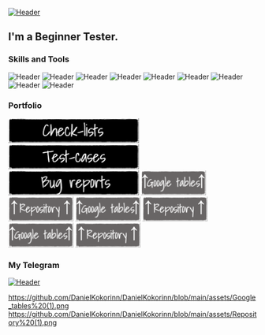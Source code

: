 [![Header](https://github.com/Tronikos8/Tronikos8/blob/main/assets/image.png)](https://hh.ru/resume/8395e3fdff0afd61420039ed1f685841444535?disableBrowserCache=true&hhtmFrom=resume_list)

## I'm a Beginner Tester. 

### Skills and Tools
![Header](https://img.shields.io/badge/Postman-090909?style=for-the-badge&logo=postman&logoColor=f76935)
![Header](https://img.shields.io/badge/Github-090909?style=for-the-badge&logo=github&logoColor=8cc4d7)
![Header](https://img.shields.io/badge/Redmine-090909?style=for-the-badge&logo=Redmine&logoColor=2674f2)
![Header](https://img.shields.io/badge/DevTools-090909?style=for-the-badge&logo=googlechrome&logoColor=2674f2)
![Header](https://img.shields.io/badge/TestRail-090909?style=for-the-badge&logo=&logoColor=71b556)
![Header](https://img.shields.io/badge/Sitechco-090909?style=for-the-badge&logo=Sitechco&logoColor=2674f2)
![Header](https://img.shields.io/badge/SQL-090909?style=for-the-badge&logo=sql&logoColor=00618a)
![Header](https://img.shields.io/badge/HTML-090909?style=for-the-badge&logo=Html&logoColor=2674f2)
![Header](https://img.shields.io/badge/CSS-090909?style=for-the-badge&logo=Css&logoColor=2674f2)

### Portfolio

[![Header](https://github.com/DanielKokorinn/DanielKokorinn/blob/main/assets/Check_lists.png)](https://hh.ru/resume/8395e3fdff0afd61420039ed1f685841444535?disableBrowserCache=true&hhtmFrom=resume_list)
[![Header](https://github.com/DanielKokorinn/DanielKokorinn/blob/main/assets/Test_cases.png)](https://hh.ru/resume/8395e3fdff0afd61420039ed1f685841444535?disableBrowserCache=true&hhtmFrom=resume_list)
[![Header](https://github.com/DanielKokorinn/DanielKokorinn/blob/main/assets/Bug_reports.png)](https://hh.ru/resume/8395e3fdff0afd61420039ed1f685841444535?disableBrowserCache=true&hhtmFrom=resume_list)
[![Header](https://github.com/DanielKokorinn/DanielKokorinn/blob/main/assets/Google_tables%20(1).png)](https://hh.ru/resume/8395e3fdff0afd61420039ed1f685841444535?disableBrowserCache=true&hhtmFrom=resume_list)
[![Header](https://github.com/DanielKokorinn/DanielKokorinn/blob/main/assets/Repository%20(1).png)](https://hh.ru/resume/8395e3fdff0afd61420039ed1f685841444535?disableBrowserCache=true&hhtmFrom=resume_list)
[![Header](https://github.com/DanielKokorinn/DanielKokorinn/blob/main/assets/Google_tables%20(1).png)](https://hh.ru/resume/8395e3fdff0afd61420039ed1f685841444535?disableBrowserCache=true&hhtmFrom=resume_list)
[![Header](https://github.com/DanielKokorinn/DanielKokorinn/blob/main/assets/Repository%20(1).png)](https://hh.ru/resume/8395e3fdff0afd61420039ed1f685841444535?disableBrowserCache=true&hhtmFrom=resume_list)
[![Header](https://github.com/DanielKokorinn/DanielKokorinn/blob/main/assets/Google_tables%20(1).png)](https://hh.ru/resume/8395e3fdff0afd61420039ed1f685841444535?disableBrowserCache=true&hhtmFrom=resume_list)
[![Header](https://github.com/DanielKokorinn/DanielKokorinn/blob/main/assets/Repository%20(1).png)](https://hh.ru/resume/8395e3fdff0afd61420039ed1f685841444535?disableBrowserCache=true&hhtmFrom=resume_list)

### My Telegram
[![Header](https://img.shields.io/badge/Telegram-090909?style=for-the-badge&logo=telegram&logoColor=31a5db)](https://t.me/denialito)



https://github.com/DanielKokorinn/DanielKokorinn/blob/main/assets/Google_tables%20(1).png
https://github.com/DanielKokorinn/DanielKokorinn/blob/main/assets/Repository%20(1).png